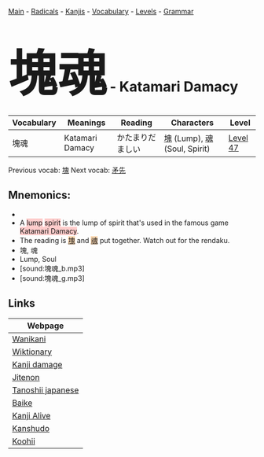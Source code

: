 <style> bigfont {font-size: 100px}</style>
[Main](../README.md) -
[Radicals](../radicals.md) -
[Kanjis](../kanjis.md) -
[Vocabulary](../vocabulary.md) -
[Levels](../levels.md) -
[Grammar](../grammar.md)
# <bigfont> 塊魂</bigfont> - Katamari Damacy 

| Vocabulary | Meanings | Reading | Characters | Level |
| --- | --- | --- | --- | --- |
| 塊魂 | Katamari Damacy | かたまりだましい |  [塊](../kanjis/塊.md) (Lump), [魂](../kanjis/魂.md) (Soul, Spirit) | [Level 47](../levels/wk_level47.md) |

Previous vocab: [塊](塊.md) Next vocab: [矛先](矛先.md) 

## Mnemonics:

* 
* A <span style="background-color:#ffcccb"> lump</span> <span style="background-color:#ffcccb"> spirit</span> is the lump of spirit that's used in the famous game <span style="background-color:#ffcccb"> Katamari Damacy</span>.
* The reading is <span style="background-color:#fed8b1"> [塊](https://jisho.org/search/塊)</span> and <span style="background-color:#fed8b1"> [魂](https://jisho.org/search/魂)</span> put together. Watch out for the rendaku.
* 塊, 魂
* Lump, Soul
* [sound:塊魂_b.mp3]
* [sound:塊魂_g.mp3]


## Links 

| Webpage |
| --- |
| [Wanikani          ](https://www.wanikani.com/kanji/塊魂) |
| [Wiktionary        ](https://en.wiktionary.org/wiki/塊魂) |
| [Kanji damage      ](http://www.kanjidamage.com/kanji/search?utf8=✓&q=塊魂) |
| [Jitenon           ](https://jitenon.com/kanji/塊魂) |
| [Tanoshii japanese ](https://www.tanoshiijapanese.com/dictionary/kanji.cfm?k=塊魂) |
| [Baike             ](https://baike.baidu.com/item/塊魂) |
| [Kanji Alive       ](https://app.kanjialive.com/塊魂) |
| [Kanshudo          ](https://www.kanshudo.com/searchmn?q=塊魂) |
| [Koohii            ](https://kanji.koohii.com/study/kanji/塊魂) |
